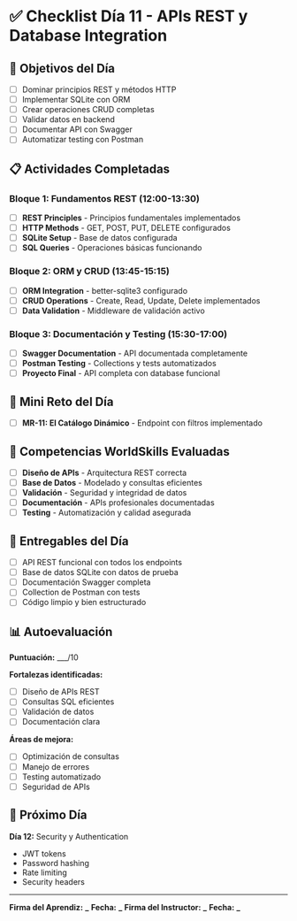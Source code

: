 # ✅ Checklist Día 11 - APIs REST y Database Integration

## 🎯 Objetivos del Día

- [ ] Dominar principios REST y métodos HTTP
- [ ] Implementar SQLite con ORM
- [ ] Crear operaciones CRUD completas
- [ ] Validar datos en backend
- [ ] Documentar API con Swagger
- [ ] Automatizar testing con Postman

## 📋 Actividades Completadas

### **Bloque 1: Fundamentos REST (12:00-13:30)**

- [ ] **REST Principles** - Principios fundamentales implementados
- [ ] **HTTP Methods** - GET, POST, PUT, DELETE configurados
- [ ] **SQLite Setup** - Base de datos configurada
- [ ] **SQL Queries** - Operaciones básicas funcionando

### **Bloque 2: ORM y CRUD (13:45-15:15)**

- [ ] **ORM Integration** - better-sqlite3 configurado
- [ ] **CRUD Operations** - Create, Read, Update, Delete implementados
- [ ] **Data Validation** - Middleware de validación activo

### **Bloque 3: Documentación y Testing (15:30-17:00)**

- [ ] **Swagger Documentation** - API documentada completamente
- [ ] **Postman Testing** - Collections y tests automatizados
- [ ] **Proyecto Final** - API completa con database funcional

## 🎪 Mini Reto del Día

- [ ] **MR-11: El Catálogo Dinámico** - Endpoint con filtros implementado

## 🎯 Competencias WorldSkills Evaluadas

- [ ] **Diseño de APIs** - Arquitectura REST correcta
- [ ] **Base de Datos** - Modelado y consultas eficientes
- [ ] **Validación** - Seguridad y integridad de datos
- [ ] **Documentación** - APIs profesionales documentadas
- [ ] **Testing** - Automatización y calidad asegurada

## 🚀 Entregables del Día

- [ ] API REST funcional con todos los endpoints
- [ ] Base de datos SQLite con datos de prueba
- [ ] Documentación Swagger completa
- [ ] Collection de Postman con tests
- [ ] Código limpio y bien estructurado

## 📊 Autoevaluación

**Puntuación:** \_\_\_/10

**Fortalezas identificadas:**

- [ ] Diseño de APIs REST
- [ ] Consultas SQL eficientes
- [ ] Validación de datos
- [ ] Documentación clara

**Áreas de mejora:**

- [ ] Optimización de consultas
- [ ] Manejo de errores
- [ ] Testing automatizado
- [ ] Seguridad de APIs

## 🎯 Próximo Día

**Día 12:** Security y Authentication

- JWT tokens
- Password hashing
- Rate limiting
- Security headers

---

**Firma del Aprendiz:** ********\_******** **Fecha:** ****\_****
**Firma del Instructor:** ********\_******** **Fecha:** ****\_****
